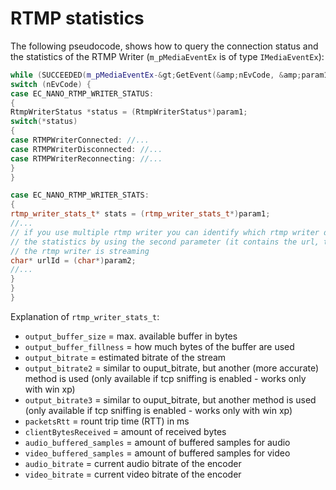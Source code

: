 # RTMP statistics

The following pseudocode, shows how to query the connection status and the statistics of the RTMP Writer (`m_pMediaEventEx` is of type `IMediaEventEx`):
```cpp
while (SUCCEEDED(m_pMediaEventEx-&gt;GetEvent(&amp;nEvCode, &amp;param1, &amp;param2, 0))) {
switch (nEvCode) {
case EC_NANO_RTMP_WRITER_STATUS:
{
RtmpWriterStatus *status = (RtmpWriterStatus*)param1;
switch(*status)
{
case RTMPWriterConnected: //...
case RTMPWriterDisconnected: //...
case RTMPWriterReconnecting: //...
}
}

case EC_NANO_RTMP_WRITER_STATS:
{
rtmp_writer_stats_t* stats = (rtmp_writer_stats_t*)param1;
//...
// if you use multiple rtmp writer you can identify which rtmp writer did send
// the statistics by using the second parameter (it contains the url, to which
// the rtmp writer is streaming
char* urlId = (char*)param2;
//...
}
}
}
```
Explanation of `rtmp_writer_stats_t`:
- `output_buffer_size` = max. available buffer in bytes
- `output_buffer_fillness` = how much bytes of the buffer are used
- `output_bitrate` = estimated bitrate of the stream
- `output_bitrate2` = similar to ouput_bitrate, but another (more accurate) method is used (only available if tcp sniffing is enabled - works only with win xp)
- `output_bitrate3` = similar to ouput_bitrate, but another method is used (only available if tcp sniffing is enabled - works only with win xp)
- `packetsRtt` = rount trip time (RTT) in ms
- `clientBytesReceived` = amount of received bytes
- `audio_buffered_samples` = amount of buffered samples for audio
- `video_buffered_samples` = amount of buffered samples for video
- `audio_bitrate` = current audio bitrate of the encoder
- `video_bitrate` = current video bitrate of the encoder
